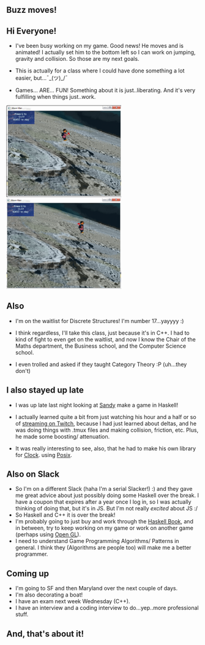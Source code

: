 ## Buzz moves!

## Hi Everyone! 

- I've been busy working on my game.
  Good news! He moves and is animated! 
  I actually set him to the bottom left so I can work on jumping, gravity and collision.
  So those are my next goals.
  
- This is actually for a class where I could have done something a lot easier, but...¯\_(ツ)_/¯

- Games... ARE... FUN! Something about it is just..liberating. And it's very fulfilling when
  things just..work.

<img src="/images/buzzmoves/buzz.png" width="300">

<img src="/images/buzzmoves/buzz1.png" width="300">

## Also

- I'm on the waitlist for Discrete Structures! 
  I'm number 17...yayyyy :)
  
- I think regardless, I'll take this class, just because it's in C++.
  I had to kind of fight to even get on the waitlist, and now I know the 
  Chair of the Maths department, the Business school, and the Computer Science school.
  
- I even trolled and asked if they taught Category Theory :P (uh...they don't)

## I also stayed up late

- I was up late last night looking at [Sandy](https://github.com/isovector?page=2&tab=repositories) make a game in Haskell! 

- I actually learned quite a bit from just watching his hour and a half or so
  of [streaming on Twitch](https://www.twitch.tv/isovector), because I had just 
  learned about deltas, and he was doing things with .tmux files and making collision,
  friction, etc. Plus, he made some boosting/ attenuation. 
- It was really interesting to see, also, that he had to make his own library for [Clock](https://hackage.haskell.org/package/time-1.8.0.3/docs/Data-Time-Clock-POSIX.html).
  using [Posix](https://hackage.haskell.org/package/unix).
  
## Also on Slack

- So I'm on a different Slack (haha I'm a serial Slacker!) :) 
  and they gave me great advice about just possibly doing some Haskell over the break.
  I have a coupon that expires after a year once I log in, so I was actually thinking of doing that,
  but it's in JS. But I'm not really *excited* about JS :/
- So Haskell and C++ it is over the break! 
- I'm probably going to just buy and work through the [Haskell Book](http://haskellbook.com/), and in between, 
  try to keep working on my game or work on another game (perhaps using [Open GL](https://www.opengl.org/)).
- I need to understand Game Programming Algorithms/ Patterns in general. I think 
  they (Algorithms are people too) will make me a better programmer. 

## Coming up
- I'm going to SF and then Maryland over the next couple of days.
- I'm also decorating a boat! 
- I have an exam next week Wednesday (C++).
- I have an interview and a coding interview to do...yep..more professional stuff.

## And, that's about it!

